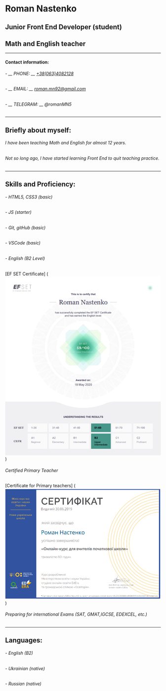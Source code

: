 # Roman Nastenko
## Junior Front End Developer (student)
## Math and English teacher
------------
#### __Contact information:__
######  -  __ PHONE: __ [+38(063)4082128](http://num "+38(063)4082128")
######  -  __ EMAIL: __  roman.mn92@gmail.com
######  -  __ TELEGRAM: __ @romanMN5
------------
## Briefly about myself:
###### I have been teaching Math and English for almost 12 years.
###### Not so long ago, I have started learning Front End to quit teaching practice.
------------
## Skills and Proficiency:
###### - HTML5, CSS3 (basic)
###### - JS (starter)
###### - Git, gitHub (basic)
###### - VSCode (basic)
###### - English (B2 Level)
[EF SET Certificate] (![EF SET Certificate](<EF SET.png>))
###### Certified Primary Teacher
[Certificate for Primary teachers] (![Certificate for Primary teachers](<Certificate for Primary teachers.png>))
###### Preparing for international Exams (SAT, GMAT,IGCSE, EDEXCEL, etc.)
------------
## Languages:
###### - English (B2)
###### - Ukrainian (native)
###### - Russian (native)